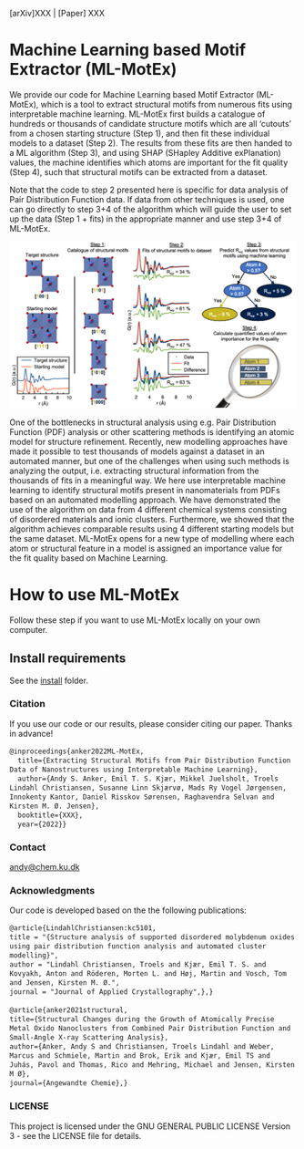 [arXiv]XXX  |  [Paper] XXX

# Machine Learning based Motif Extractor (ML-MotEx)

We provide our code for Machine Learning based Motif Extractor (ML-MotEx), which is a tool to extract structural motifs from numerous fits using interpretable machine learning.
ML-MotEx first builds a catalogue of hundreds or thousands of candidate structure motifs which are all ‘cutouts’ from a chosen starting structure (Step 1), and then fit these individual models to a dataset (Step 2). The results from these fits are then handed to a ML algorithm (Step 3), and using SHAP (SHapley Additive exPlanation) values, the machine identifies which atoms are important for the fit quality (Step 4), such that structural motifs can be extracted from a dataset.

Note that the code to step 2 presented here is specific for data analysis of Pair Distribution Function data. If data from other techniques is used, one can go directly to step 3+4 of the algorithm which will guide the user to set up the data (Step 1 + fits) in the appropriate manner and use step 3+4 of ML-MotEx.

![alt text](Images/ML_MotEx_Overview.png "Title")

One of the bottlenecks in structural analysis using e.g. Pair Distribution Function (PDF) analysis or other scattering methods is identifying an atomic model for structure refinement. Recently, new modelling approaches have made it possible to test thousands of models against a dataset in an automated manner, but one of the challenges when using such methods is analyzing the output, i.e. extracting structural information from the thousands of fits in a meaningful way. We here use interpretable machine learning to identify structural motifs present in nanomaterials from PDFs based on an automated modelling approach.
We have demonstrated the use of the algorithm on data from 4 different chemical systems consisting of disordered materials and ionic clusters. Furthermore, we showed that the algorithm achieves comparable results using 4 different starting models but the same dataset. ML-MotEx opens for a new type of modelling where each atom or structural feature in a model is assigned an importance value for the fit quality based on Machine Learning. 

# How to use ML-MotEx
Follow these step if you want to use ML-MotEx locally on your own computer.

## Install requirements
See the [install](/Install) folder.
 
### Citation
If you use our code or our results, please consider citing our paper. Thanks in advance!

```
@inproceedings{anker2022ML-MotEx,
  title={Extracting Structural Motifs from Pair Distribution Function Data of Nanostructures using Interpretable Machine Learning},
  author={Andy S. Anker, Emil T. S. Kjær, Mikkel Juelsholt, Troels Lindahl Christiansen, Susanne Linn Skjærvø, Mads Ry Vogel Jørgensen, Innokenty Kantor, Daniel Risskov Sørensen, Raghavendra Selvan and Kirsten M. Ø. Jensen},
  booktitle={XXX},
  year={2022}}
```

### Contact
andy@chem.ku.dk

### Acknowledgments
Our code is developed based on the the following publications:
```
@article{LindahlChristiansen:kc5101,
title = "{Structure analysis of supported disordered molybdenum oxides using pair distribution function analysis and automated cluster modelling}",
author = "Lindahl Christiansen, Troels and Kjær, Emil T. S. and Kovyakh, Anton and Röderen, Morten L. and Høj, Martin and Vosch, Tom and Jensen, Kirsten M. Ø.",
journal = "Journal of Applied Crystallography",},}

@article{anker2021structural,
title={Structural Changes during the Growth of Atomically Precise Metal Oxido Nanoclusters from Combined Pair Distribution Function and Small-Angle X-ray Scattering Analysis},
author={Anker, Andy S and Christiansen, Troels Lindahl and Weber, Marcus and Schmiele, Martin and Brok, Erik and Kjær, Emil TS and Juhás, Pavol and Thomas, Rico and Mehring, Michael and Jensen, Kirsten M Ø},
journal={Angewandte Chemie},}
```

### LICENSE
This project is licensed under the GNU GENERAL PUBLIC LICENSE Version 3 - see the LICENSE file for details.
